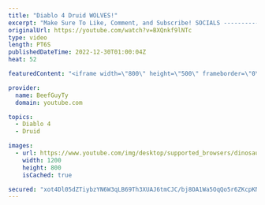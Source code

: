 ```yaml
---
title: "Diablo 4 Druid WOLVES!"
excerpt: "Make Sure To Like, Comment, and Subscribe! SOCIALS ---------------------------------------------- Join Our ..."
originalUrl: https://youtube.com/watch?v=BXQnkf9lNTc
type: video
length: PT6S
publishedDateTime: 2022-12-30T01:00:04Z
heat: 52

featuredContent: "<iframe width=\"800\" height=\"500\" frameborder=\"0\" src=\"https://www.youtube.com/embed/BXQnkf9lNTc\" allow=\"accelerometer; autoplay; encrypted-media; gyroscope; picture-in-picture\" allowfullscreen></iframe>"

provider:
  name: BeefGuyTy
  domain: youtube.com

topics:
  - Diablo 4
  - Druid

images:
  - url: https://www.youtube.com/img/desktop/supported_browsers/dinosaur.png
    width: 1200
    height: 800
    isCached: true

secured: "xot4Dl05dZTiybzYN6W3qLB69Th3XUAJ6tmCJC/bj8OA1Wa5OqQo5r6ZKcpKNnnnRa7svbrlVwRiSpo1I4ADcFMEawJdZA8LL42figWyRHMaWeLcLN+ESs2XOyu4Is/SkTuxMthq9jcohvOQFsJRoEmHsRh0r1RZWsHWWjE5eOyxCpx771fNNVdXb7Uft6/HyO2LrTGADktRt8kURsPvT92M3l6g2YxuB1Y6bYyAegX99g4xuHiEsAWJw1SHEfna+mcLeTRo5nLu0OutnwwTBqD/S8qWgFvVYYkG3NPhLemwRfvJCwuYpJMBBsZk8gQULxA11CELndY1v1Kq7fAlFOXRcw6EwPHYUs/AuMJctVio59/r8F2k+4JyHYeT1CE//QwgeKkLEPh0EVk/3q1+UNcozbePTD1PVliR2Srtw9A=;UhRs47m/lUdorEe2lkDUgQ=="
---
```


